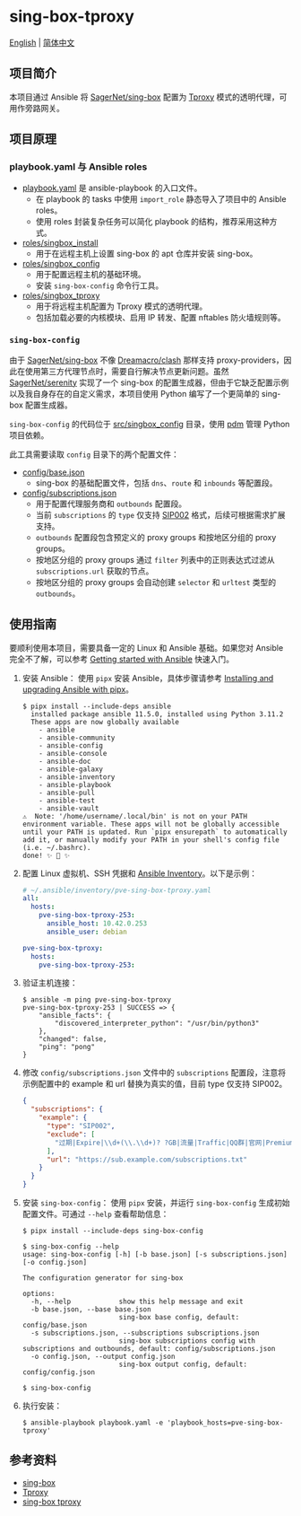 # sing-box-tproxy

[English](./README.md) | [简体中文](./README.zh-CN.md)

## 项目简介

本项目通过 Ansible 将 [SagerNet/sing-box](https://github.com/SagerNet/sing-box) 配置为 [Tproxy](https://sing-box.sagernet.org/configuration/inbound/tproxy/) 模式的透明代理，可用作旁路网关。

## 项目原理

### playbook.yaml 与 Ansible roles

- [playbook.yaml](./playbook.yaml) 是 ansible-playbook 的入口文件。
  - 在 playbook 的 tasks 中使用 `import_role` 静态导入了项目中的 Ansible roles。
  - 使用 roles 封装复杂任务可以简化 playbook 的结构，推荐采用这种方式。
- [roles/singbox_install](./roles/singbox_install/)
  - 用于在远程主机上设置 sing-box 的 apt 仓库并安装 sing-box。
- [roles/singbox_config](./roles/singbox_config/)
  - 用于配置远程主机的基础环境。
  - 安装 `sing-box-config` 命令行工具。
- [roles/singbox_tproxy](./roles/singbox_tproxy/)
  - 用于将远程主机配置为 Tproxy 模式的透明代理。
  - 包括加载必要的内核模块、启用 IP 转发、配置 nftables 防火墙规则等。

### `sing-box-config`

由于 [SagerNet/sing-box](https://github.com/SagerNet/sing-box) 不像 [Dreamacro/clash](https://github.com/Dreamacro/clash) 那样支持 proxy-providers，因此在使用第三方代理节点时，需要自行解决节点更新问题。虽然 [SagerNet/serenity](https://github.com/SagerNet/serenity) 实现了一个 sing-box 的配置生成器，但由于它缺乏配置示例以及我自身存在的自定义需求，本项目使用 Python 编写了一个更简单的 sing-box 配置生成器。

`sing-box-config` 的代码位于 [src/singbox_config](./src/singbox_config/) 目录，使用 [pdm](https://github.com/pdm-project/pdm) 管理 Python 项目依赖。

此工具需要读取 `config` 目录下的两个配置文件：

- [config/base.json](./config/base.json)
  - sing-box 的基础配置文件，包括 `dns`、`route` 和 `inbounds` 等配置段。
- [config/subscriptions.json](./config/subscriptions.json)
  - 用于配置代理服务商和 `outbounds` 配置段。
  - 当前 `subscriptions` 的 `type` 仅支持 [SIP002](https://github.com/shadowsocks/shadowsocks-org/wiki/SIP002-URI-Scheme) 格式，后续可根据需求扩展支持。
  - `outbounds` 配置段包含预定义的 proxy groups 和按地区分组的 proxy groups。
  - 按地区分组的 proxy groups 通过 `filter` 列表中的正则表达式过滤从 `subscriptions.url` 获取的节点。
  - 按地区分组的 proxy groups 会自动创建 `selector` 和 `urltest` 类型的 `outbounds`。

## 使用指南

要顺利使用本项目，需要具备一定的 Linux 和 Ansible 基础。如果您对 Ansible 完全不了解，可以参考 [Getting started with Ansible](https://docs.ansible.com/ansible/latest/getting_started/index.html) 快速入门。

1. 安装 Ansible：
   使用 `pipx` 安装 Ansible，具体步骤请参考 [Installing and upgrading Ansible with pipx](https://docs.ansible.com/ansible/latest/installation_guide/intro_installation.html#installing-and-upgrading-ansible-with-pipx)。

   ```ShellSession
   $ pipx install --include-deps ansible
     installed package ansible 11.5.0, installed using Python 3.11.2
     These apps are now globally available
       - ansible
       - ansible-community
       - ansible-config
       - ansible-console
       - ansible-doc
       - ansible-galaxy
       - ansible-inventory
       - ansible-playbook
       - ansible-pull
       - ansible-test
       - ansible-vault
   ⚠️  Note: '/home/username/.local/bin' is not on your PATH environment variable. These apps will not be globally accessible until your PATH is updated. Run `pipx ensurepath` to automatically add it, or manually modify your PATH in your shell's config file (i.e. ~/.bashrc).
   done! ✨ 🌟 ✨
   ```

2. 配置 Linux 虚拟机、SSH 凭据和 [Ansible Inventory](https://docs.ansible.com/ansible/latest/inventory_guide/intro_inventory.html)。以下是示例：

   ```yaml
   # ~/.ansible/inventory/pve-sing-box-tproxy.yaml
   all:
     hosts:
       pve-sing-box-tproxy-253:
         ansible_host: 10.42.0.253
         ansible_user: debian

   pve-sing-box-tproxy:
     hosts:
       pve-sing-box-tproxy-253:
   ```

3. 验证主机连接：

   ```ShellSession
   $ ansible -m ping pve-sing-box-tproxy
   pve-sing-box-tproxy-253 | SUCCESS => {
       "ansible_facts": {
           "discovered_interpreter_python": "/usr/bin/python3"
       },
       "changed": false,
       "ping": "pong"
   }
   ```

4. 修改 `config/subscriptions.json` 文件中的 `subscriptions` 配置段，注意将示例配置中的 example 和 url 替换为真实的值，目前 type 仅支持 SIP002。

   ```json
   {
     "subscriptions": {
       "example": {
         "type": "SIP002",
         "exclude": [
           "过期|Expire|\\d+(\\.\\d+)? ?GB|流量|Traffic|QQ群|官网|Premium"
         ],
         "url": "https://sub.example.com/subscriptions.txt"
       }
     }
   }
   ```

5. 安装 `sing-box-config`：
   使用 `pipx` 安装，并运行 `sing-box-config` 生成初始配置文件。可通过 `--help` 查看帮助信息：

   ```ShellSession
   $ pipx install --include-deps sing-box-config

   $ sing-box-config --help
   usage: sing-box-config [-h] [-b base.json] [-s subscriptions.json] [-o config.json]

   The configuration generator for sing-box

   options:
     -h, --help            show this help message and exit
     -b base.json, --base base.json
                           sing-box base config, default: config/base.json
     -s subscriptions.json, --subscriptions subscriptions.json
                           sing-box subscriptions config with subscriptions and outbounds, default: config/subscriptions.json
     -o config.json, --output config.json
                           sing-box output config, default: config/config.json

   $ sing-box-config
   ```

6. 执行安装：

   ```ShellSession
   $ ansible-playbook playbook.yaml -e 'playbook_hosts=pve-sing-box-tproxy'
   ```

## 参考资料

- [sing-box](https://github.com/SagerNet/sing-box)
- [Tproxy](https://sing-box.sagernet.org/configuration/inbound/tproxy/)
- [sing-box tproxy](https://lhy.life/20231012-sing-box-tproxy/)
